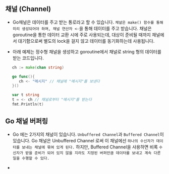
## 채널 (Channel)

- Go채널은 데이터를 주고 받는 통로라고 할 수 있습니다. ``채널은 make() 함수를 통해 미리 생성되어야 하며, 채널 연산자 <-``을 통해 데이터를 주고 받습니다. 채널은 goroutine을 통한 데이터 교환 시에 주로 사용되는데, 대상이 준비될 때까지 채널에서 대기함으로써 별도의 lock을 걸지 않고 데이터를 동기화하는데 사용됩니다.

- 아래 예제는 정수형 채널을 생성하고 goroutine에서 채널로 string 형의 데이터를 받는 코드입니다.

```Go
   ch := make(chan string)

   go func(){
      ch <- "메시지" // 채널에 "메시지"를 보낸다
   }()

   var t string
   t = <- ch // 채널로부터 "메시지"를 받는다
   fmt.Println(t)
```

## Go 채널 버퍼링

- Go 에는 2가지의 채널이 있습니다. ``Unbuffered Channel``과 ``Buffered Channel``이 있습니다. Go 채널은 Unbuffered Channel 로써 이 채널에선 ``하나의 수신자가 데이터를 보내는 채널에 묶여 있게 된다.`` 하지만, Buffered Channel을 사용하면 비록 ``수신자가 받을 준비가 되어 있지 않을 지라도 지정된 버퍼만큼 데이터를 보내고 계속 다른 일을 수행할 수 있다.`` 


- 